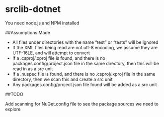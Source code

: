 # srclib-dotnet

You need node.js and NPM installed

##Assumptions Made

* All files under directories with the name “test” or “tests” will be ignored
* If the XML files being read are not utf-8 encoding, we assume they are UTF-16LE, and will attempt to convert
* If a .csproj/.xproj file is found, and there is no packages.config/project.json file in the same directory, then this will be read in as a src unit
* If a .nuspec file is found, and there is no .csproj/.xproj file in the same directory, then we scan this and create a src unit
* Any packages.config/project.json file found will be added as a src unit


##TODO

Add scanning for NuGet.config file to see the package sources we need to explore
